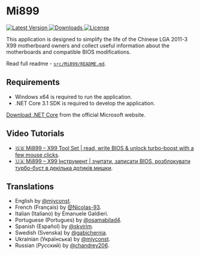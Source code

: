 ﻿# Mi899

<a href="https://github.com/miyconst/Mi899/releases/latest">
    <img src="https://img.shields.io/github/v/release/miyconst/Mi899.svg?color=silver&style=for-the-badge&logo=appveyor" alt="Latest Version"/>
</a>
<a href="https://github.com/miyconst/Mi899/releases/download/1.0.1/Mi899-1.0.1.zip">
    <img src="https://img.shields.io/github/downloads/miyconst/Mi899/total.svg?color=silver&style=for-the-badge&logo=appveyor" alt="Downloads"/>
</a>
<a href="https://github.com/miyconst/Mi899/blob/master/LICENSE.md">
    <img src="https://img.shields.io/github/license/miyconst/Mi899.svg?style=for-the-badge&logo=appveyor" alt="License"/>
</a>

This application is designed to simplify the life of the Chinese LGA 2011-3 X99 motherboard owners and collect useful information about the motherboards and compatible BIOS modifications.

Read full readme - [`src/Mi899/README.md`](src/Mi899/README.md).

## Requirements

- Windows x64 is required to run the application.
- .NET Core 3.1 SDK is required to develop the application.

[Download .NET Core](https://dotnet.microsoft.com/download) from the official Microsoft website.

## Video Tutorials

- [🇬🇧 Mi899 – X99 Tool Set | read, write BIOS & unlock turbo-boost with a few mouse clicks](https://youtu.be/bO2t790vhg8).
- [🇺🇦 Mi899 – X99 Інструмент | зчитати, записати BIOS, розблокувати турбо-буст в декілька дотиків мишки](https://youtu.be/42VNBEpS-6w).

## Translations

- English by [@miyconst](https://github.com/miyconst).
- French (Français) by [@Nicolas-93](https://github.com/Nicolas-93).
- Italian (Italiano) by Emanuele Galdieri.
- Portuguese (Portugues) by [@osamabilad4](https://github.com/osamabilad4).
- Spanish (Español) by [@skyirim](https://github.com/skyirim).
- Swedish (Svenska) by [@gabichernia](https://github.com/gabichernia).
- Ukrainian (Українська) by [@miyconst](https://github.com/miyconst).
- Russian (Русский) by [@chandrey206](https://github.com/chandrey206).